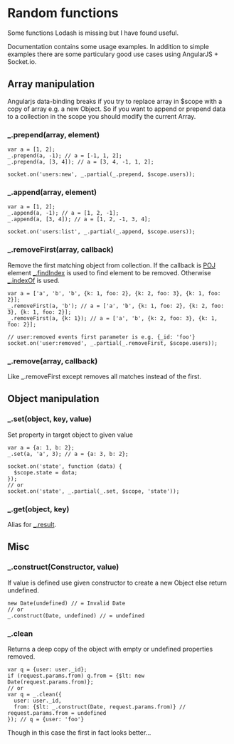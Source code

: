# Random functions

Some functions Lodash is missing but I have found useful.

Documentation contains some usage examples.
In addition to simple examples there are some particulary
good use cases using AngularJS + Socket.io.


## Array manipulation

Angularjs data-binding breaks if you try to replace array in
$scope with a copy of array e.g. a new Object.
So if you want to append or prepend data to a collection in the scope you
should modify the current Array.

### _.prepend(array, element)

```
var a = [1, 2];
_.prepend(a, -1); // a = [-1, 1, 2];
_.prepend(a, [3, 4]); // a = [3, 4, -1, 1, 2];

socket.on('users:new', _.partial(_.prepend, $scope.users));
```

### _.append(array, element)

```
var a = [1, 2];
_.append(a, -1); // a = [1, 2, -1];
_.append(a, [3, 4]); // a = [1, 2, -1, 3, 4];

socket.on('users:list', _.partial(_.append, $scope.users));
```

### _.removeFirst(array, callback)

Remove the first matching object from collection.
If the callback is [POJ](http://lodash.com/docs#isPlainObject) element
[_.findIndex](http://lodash.com/docs#findIndex) is used to find element to be removed.
Otherwise [_.indexOf](http://lodash.com/docs#indexOf) is used.

```
var a = ['a', 'b', 'b', {k: 1, foo: 2}, {k: 2, foo: 3}, {k: 1, foo: 2}];
_.removeFirst(a, 'b'); // a = ['a', 'b', {k: 1, foo: 2}, {k: 2, foo: 3}, {k: 1, foo: 2}];
_.removeFirst(a, {k: 1}); // a = ['a', 'b', {k: 2, foo: 3}, {k: 1, foo: 2}];

// user:removed events first parameter is e.g. {_id: 'foo'}
socket.on('user:removed', _.partial(_.removeFirst, $scope.users));
```

### _.remove(array, callback)

Like _.removeFirst except removes all matches instead of the first.


## Object manipulation

### _.set(object, key, value)

Set property in target object to given value

```
var a = {a: 1, b: 2};
_.set(a, 'a', 3); // a = {a: 3, b: 2};
```

```
socket.on('state', function (data) {
  $scope.state = data;
});
// or
socket.on('state', _.partial(_.set, $scope, 'state'));
```

### _.get(object, key)
Alias for [_.result](http://lodash.com/docs#result).

## Misc

### _.construct(Constructor, value)

If value is defined use given constructor to create a new Object else return undefined.

```
new Date(undefined) // = Invalid Date
// or
_.construct(Date, undefined) // = undefined
```

### _.clean

Returns a deep copy of the object with empty or undefined properties removed.

```
var q = {user: user._id};
if (request.params.from) q.from = {$lt: new Date(request.params.from)};
// or
var q = _.clean({
  user: user._id,
  from: {$lt: _.construct(Date, request.params.from)} // request.params.from = undefined
}); // q = {user: 'foo'}
```

Though in this case the first in fact looks better...
